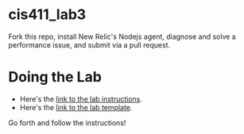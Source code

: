 # cis411_lab3
Fork this repo, install New Relic's Nodejs agent, diagnose and solve a performance issue, and submit via a pull request.

# Doing the Lab
- Here's the [link to the lab instructions](labreports/LAB_INSTRUCTIONS.md).
- Here's the [link to the lab template](labreports/LAB.md).

Go forth and follow the instructions!
